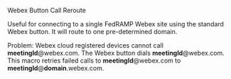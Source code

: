 Webex Button Call Reroute
 
Useful for connecting to a single FedRAMP Webex site using the standard Webex button.  It will route to one pre-determined domain. 

Problem:  Webex cloud registered devices cannot call **meetingId**@webex.com.  The Webex button dials **meetingId**@webex.com.  This macro retries failed calls to 
**meetingId**@webex.com to **meetingId**@**domain**.webex.com.  
